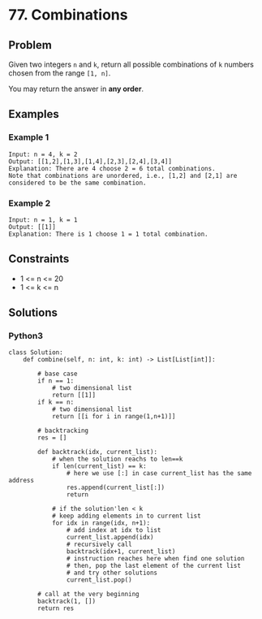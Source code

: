 # 77. Combinations

## Problem

Given two integers `n` and `k`, return all possible combinations of `k` numbers chosen from the range `[1, n]`.

You may return the answer in **any order**.

## Examples

### Example 1

```
Input: n = 4, k = 2
Output: [[1,2],[1,3],[1,4],[2,3],[2,4],[3,4]]
Explanation: There are 4 choose 2 = 6 total combinations.
Note that combinations are unordered, i.e., [1,2] and [2,1] are considered to be the same combination.
```

### Example 2

```
Input: n = 1, k = 1
Output: [[1]]
Explanation: There is 1 choose 1 = 1 total combination.
```

## Constraints

* 1 <= n <= 20
* 1 <= k <= n

## Solutions

### Python3

```
class Solution:
    def combine(self, n: int, k: int) -> List[List[int]]:
        
        # base case
        if n == 1:
            # two dimensional list
            return [[1]]
        if k == n:
            # two dimensional list
            return [[i for i in range(1,n+1)]]
        
        # backtracking
        res = []
        
        def backtrack(idx, current_list):
            # when the solution reachs to len==k
            if len(current_list) == k:
                # here we use [:] in case current_list has the same address
                res.append(current_list[:])
                return
            
            # if the solution'len < k
            # keep adding elements in to current list
            for idx in range(idx, n+1):
                # add index at idx to list
                current_list.append(idx)
                # recursively call
                backtrack(idx+1, current_list)
                # instruction reaches here when find one solution
                # then, pop the last element of the current list
                # and try other solutions
                current_list.pop()
        
        # call at the very beginning
        backtrack(1, [])      
        return res
```
